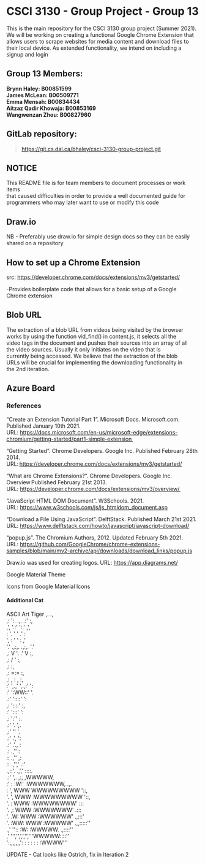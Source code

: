 # **CSCI 3130 - Group Project - Group 13**

This is the main repository for the CSCI 3130 group project (Summer 2021).<br /> 
We will be working on creating a functional Google Chrome Extension that <br />
allows users to scrape websites for media content and download files to <br />
their local device. As extended functionality, we intend on including a <br />
signup and login <br />

## Group 13 Members:
**Brynn Haley: B00851599** <br />
**James McLean: B00509771** <br />
**Emma Mensah: B00834434** <br />
**Aitzaz Qadir Khowaja: B00853169** <br />
**Wangwenzan Zhou: B00827960** <br />

## GitLab repository:
> https://git.cs.dal.ca/bhaley/csci-3130-group-project.git 

## NOTICE
 
This README file is for team members to document processes or work items <br />
that caused difficulties in order to provide a well documented guide for <br />
programmers who may later want to use or modify this code <br />

## Draw.io
NB - Preferably use draw.io for simple design docs so they can be easily <br />
shared on a repository <br />

## How to set up a Chrome Extension
src: https://developer.chrome.com/docs/extensions/mv3/getstarted/

-Provides boilerplate code that allows for a basic setup of a Google <br />
Chrome extension

## Blob URL

The extraction of a blob URL from videos being visited by the browser <br />
works by using the function vid_find() in content.js, it selects all the <br />
video tags in the document and pushes their sources into an array of all <br />
the video sources. Usually it only initiates on the video that is <br />
currently being accessed. We believe that the extraction of the blob <br />
URLs will be crucial for implementing the downloading functionality in <br />
the 2nd iteration. 

## Azure Board



### References

“Create an Extension Tutorial Part 1”. Microsoft Docs. Microsoft.com. Published January 10th 2021. <br />
URL: https://docs.microsoft.com/en-us/microsoft-edge/extensions-chromium/getting-started/part1-simple-extension  <br />

“Getting Started”. Chrome Developers. Google Inc. Published February 28th 2014. <br />
URL: https://developer.chrome.com/docs/extensions/mv3/getstarted/ <br />

“What are Chrome Extensions?”. Chrome Developers. Google Inc. Overview Published February 21st 2013. <br />
URL: https://developer.chrome.com/docs/extensions/mv3/overview/  <br />

“JavaScript HTML DOM Document”. W3Schools. 2021. <br />
URL: https://www.w3schools.com/js/js_htmldom_document.asp <br />

“Download a File Using JavaScript”. DelftStack. Published March 21st 2021. <br />
URL: https://www.delftstack.com/howto/javascript/javascript-download/ <br />

“popup.js”. The Chromium Authors, 2012. Updated February 5th 2021. <br />
URL: https://github.com/GoogleChrome/chrome-extensions-samples/blob/main/mv2-archive/api/downloads/download_links/popup.js <br />

Draw.io was used for creating logos. URL: https://app.diagrams.net/ <br />

Google Material Theme  <br />

Icons from Google Material Icons  <br />

 
 
#### Additional Cat
 
 
ASCII Art Tiger
          ,.                 .,<br />
         ,: ':.    .,.    .:' :,<br />
         ,',   '.:'   ':.'   ,',<br />
         : '.  '         '  .' :<br />
         ', : '           ' : ,'<br />
         '.' .,:,.   .,:,. '.'<br />
          ,:    V '. .' V    :,<br />
         ,:        / '        :,<br />
         ,:                   :,<br />
          ,:       =:=       :,<br />
           ,: ,     :     , :,<br />
            :' ',.,' ',.,:' ':<br />
           :'                   ':WW::'   '.<br />
          .:'                 '::::'   ':<br />
          ,:                    '::::'    :,<br />
          :'                     ':::'    ':<br />
         ,:                        ':''     :.<br />
        .:'                          '.     ',.<br />
       ,:'                             ''     '.<br />
       .:'                       .',    ':<br />
      .:'                            .'.,     :<br />
      .:                .,''     :<br />
      ::                .,''    ,:<br />
      ::              .,'','   .:'<br />
    .,::'.           .,','     ::::.<br />
  .:'     ',.       ,:,       ,WWWWW,<br />
  :'        :       :W:'     :WWWWWWW,          .,.<br />
  :         ',      WWW      WWWWWWWWW          '::,<br />
  '.         ',     WWW     :WWWWWWWWW            '::,<br />
   '.         :     WWW     :WWWWWWWW'             :::<br />
    '.       ,:     WWW     :WWWWWWW'             .:::<br />
     '.     .W:     WWW     :WWWWWW'           .,:::'<br />
      '.   :WW:     WWW     :WWWWW'      .,,:::::''<br />
     .,'   ''::     :W:     :WWWWW.  .,::::''<br />
  ,'        ''','',',','','''WWWWW::::''<br />
   ':,,,,,,,':  :  : : :  :  :WWWW'''<br />
   
   UPDATE - Cat looks like Ostrich, fix in Iteration 2